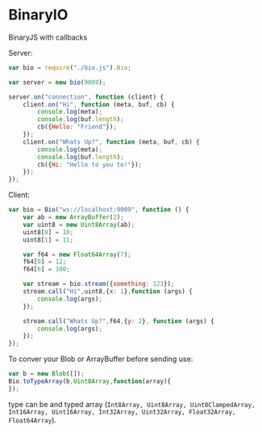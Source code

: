 # BinaryIO
BinaryJS with callbacks 

Server:
```javascript
var bio = require("./bio.js").Bio;

var server = new bio(9009);

server.on("connection", function (client) {
    client.on("Hi", function (meta, buf, cb) {
        console.log(meta);
        console.log(buf.length);
        cb({Hello: "Friend"});
    });
    client.on("Whats Up?", function (meta, buf, cb) {
        console.log(meta);
        console.log(buf.length);
        cb({Hi: "Hello to you to!"});
    });
});
```
Client:
```javascript
var bio = Bio("ws://localhost:9009", function () {
    var ab = new ArrayBuffer(2);
    var uint8 = new Uint8Array(ab);
    uint8[0] = 10;
    uint8[1] = 11;

    var f64 = new Float64Array(7);
    f64[0] = 12;
    f64[6] = 100;

    var stream = bio.stream({something: 123});
    stream.call("Hi",uint8,{x: 1},function (args) {
        console.log(args);
    });

    stream.call("Whats Up?",f64,{y: 2}, function (args) {
        console.log(args);
    });
});
```

To conver your Blob or ArrayBuffer before sending use:
```javascript
var b = new Blob([]);
Bio.toTypeArray(b,Uint8Array,function(array){
});
```
type can be and typed array (`Int8Array,
Uint8Array, Uint8ClampedArray, Int16Array, Uint16Array, Int32Array, Uint32Array, Float32Array, Float64Array`).
